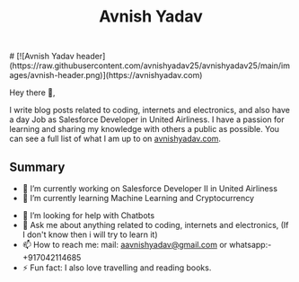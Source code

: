 # <p align='center'> Avnish Yadav</p>

<br />
# [![Avnish Yadav header](https://raw.githubusercontent.com/avnishyadav25/avnishyadav25/main/images/avnish-header.png)](https://avnishyadav.com)

Hey there 👋,

I write blog posts related to coding, internets and electronics, and also have a day Job as Salesforce Developer in United Airliness. I have a passion for learning and sharing my knowledge with others a public as possible. You can see a full list of what I am up to on [avnishyadav.com](avnishyadav.com).

## Summary

- 🔭 I’m currently working on Salesforce Developer II in United Airliness
- 🌱 I’m currently learning Machine Learning and Cryptocurrency
<!--- 👯 I’m looking to collaborate on ...-->
- 🤔 I’m looking for help with Chatbots
- 💬 Ask me about anything related to coding, internets and electronics, (If I don't know then i will try to learn it)
- 📫 How to reach me: mail: aavnishyadav@gmail.com or whatsapp:- +917042114685
- ⚡ Fun fact: I also love travelling and reading books.
